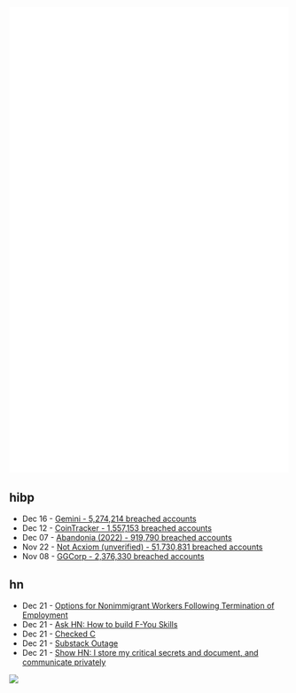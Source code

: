 ![Metrics](https://raw.githubusercontent.com/phixion/phixion/master/metrics.svg)

## hibp

<!--
for https://github.com/phixion/phixion/blob/main/.github/workflows/feeds.yml
-->
<!--START_SECTION:haveibeenpwnd-->
- Dec 16 - [Gemini - 5,274,214 breached accounts](https://haveibeenpwned.com/PwnedWebsites#Gemini)
- Dec 12 - [CoinTracker - 1,557,153 breached accounts](https://haveibeenpwned.com/PwnedWebsites#CoinTracker)
- Dec 07 - [Abandonia (2022) - 919,790 breached accounts](https://haveibeenpwned.com/PwnedWebsites#Abandonia2022)
- Nov 22 - [Not Acxiom (unverified) - 51,730,831 breached accounts](https://haveibeenpwned.com/PwnedWebsites#NotAcxiom)
- Nov 08 - [GGCorp - 2,376,330 breached accounts](https://haveibeenpwned.com/PwnedWebsites#GGCorp)
<!--END_SECTION:haveibeenpwnd-->

## hn

<!--
for https://github.com/phixion/phixion/blob/main/.github/workflows/feeds.yml
-->
<!--START_SECTION:hn-->
- Dec 21 - [Options for Nonimmigrant Workers Following Termination of Employment](https://www.uscis.gov/newsroom/alerts/options-for-nonimmigrant-workers-following-termination-of-employment)
- Dec 21 - [Ask HN: How to build F-You Skills](https://news.ycombinator.com/item?id=34084782)
- Dec 21 - [Checked C](https://github.com/microsoft/checkedc)
- Dec 21 - [Substack Outage](https://substack.com/)
- Dec 21 - [Show HN: I store my critical secrets and document, and communicate privately](https://mprimi.github.io/portable-secret/)
<!--END_SECTION:hn-->

<!--
for https://yhype.me
-->
![](https://hit.yhype.me/github/profile?user_id=13013670)
